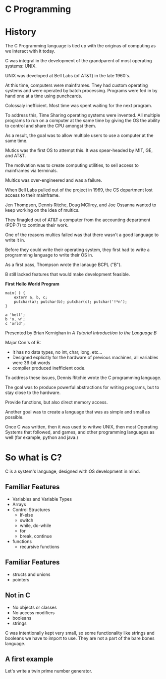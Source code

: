 # C Programming

# History

The C Programming language is tied up with the originas of computing as we interact with it today.

C was integral in the development of the grandparent of most operating systems: UNIX.

UNIX was developed at Bell Labs (of AT&T) in the late 1960's.

At this time, computers were mainframes. They had custom operating systems and were operated by batch processing. Programs were fed in by hand one at a time using punchcards.

Colossaly inefficient. Most time was spent waiting for the next program.

To address this, Time Sharing operating systems were invented. All multiple programs to run on a computer at the same time by giving the OS the ability to control and share the CPU amongst them.

As a result, the goal was to allow multiple users to use a computer at the same time.

Mutics was the first OS to attempt this. It was spear-headed by MIT, GE, and AT&T.

The motivation was to create computing utilities, to sell access to mainframes via terminals.

Multics was over-engineered and was a failure.

When Bell Labs pulled out of the project in 1969, the CS department lost access to their mainframe.

Jen Thompson, Dennis Ritche, Doug MCllroy, and Joe Ossanna wanted to keep working on the idea of multics.

They finagled out of AT&T a computer from the accounting department (PDP-7) to continue their work.

One of the reasons multics failed was that there wasn't a good language to write it in.

Before they could write their operating system, they first had to write a programming language to write their OS in.

As a first pass, Thompson wrote the lanauge BCPL ("B").

B still lacked features that would make development feasible.

**First Hello World Program**
``` B
main( ) {
    extern a, b, c;
    putchar(a); putchar(b); putchar(c); putchar('!*n');
}

a 'hell';
b 'o, w';
c 'orld';
```
Presented by Brian Kernighan in *A Tutorial Introduction to the Language B*

Major Con's of B:
- It has no data types, no int, char, long, etc...
- Designed explicitly for the hardware of previous machines, all variables were 36-bit words
- compiler produced inefficient code.

To address these issues, Dennis Ritchie wrote the C programming language.

The goal was to produce powerful abstractions for writing programs, but to stay close to the hardware.

Provide functions, but also direct memory access.

Another goal was to create a language that was as simple and small as possible. 

Once C was written, then it was used to writwe UNIX, then most Operating Systems that followed, and games, and other programming languages as well (for example, python and java.)

# So what is C?

C is a system's language, designed with OS development in mind.

## Familiar Features

- Variables and Variable Types
- Arrays
- Control Structures
    - If-else
    - switch
    - while, do-while
    - for
    - break, continue
- functions
    - recursive functions

## Familiar Features
- structs and unions
- pointers

## Not in C
- No objects or classes
- No access modifiers
- booleans
- strings

C was intentionally kept very small, so some functionality like strings and booleans we have to import to use. They are not a part of the bare bones language.

## A first example

Let's write a twin prime number generator.

